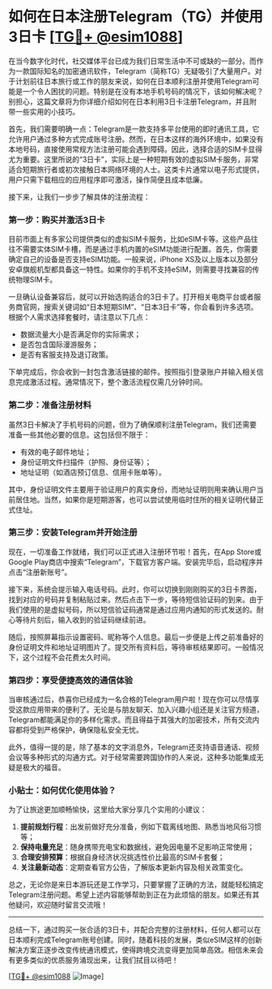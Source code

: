 # 如何在日本注册Telegram（TG）并使用3日卡 [[TG💪+ @esim1088](https://t.me/s/esim1088)]

在当今数字化时代，社交媒体平台已成为我们日常生活中不可或缺的一部分。而作为一款国际知名的加密通讯软件，Telegram（简称TG）无疑吸引了大量用户。对于计划前往日本旅行或工作的朋友来说，如何在日本顺利注册并使用Telegram可能是一个令人困扰的问题。特别是在没有本地手机号码的情况下，该如何解决呢？别担心，这篇文章将为你详细介绍如何在日本利用3日卡注册Telegram，并且附带一些实用的小技巧。

首先，我们需要明确一点：Telegram是一款支持多平台使用的即时通讯工具，它允许用户通过多种方式完成账号注册。然而，在日本这样的海外环境中，如果没有本地号码，直接使用常规方法注册可能会遇到障碍。因此，选择合适的SIM卡显得尤为重要。这里所说的“3日卡”，实际上是一种短期有效的虚拟SIM卡服务，非常适合短期旅行者或初次接触日本网络环境的人士。这类卡片通常以电子形式提供，用户只需下载相应的应用程序即可激活，操作简便且成本低廉。

接下来，让我们一步步了解具体的注册流程：

### 第一步：购买并激活3日卡

目前市面上有多家公司提供类似的虚拟SIM卡服务，比如eSIM卡等。这些产品往往不需要实体SIM卡槽，而是通过手机内置的eSIM功能进行配置。首先，你需要确定自己的设备是否支持eSIM功能。一般来说，iPhone XS及以上版本以及部分安卓旗舰机型都具备这一特性。如果你的手机不支持eSIM，则需要寻找兼容的传统物理SIM卡。

一旦确认设备兼容后，就可以开始选购适合的3日卡了。打开相关电商平台或者服务商官网，搜索关键词如“日本短期SIM”、“日本3日卡”等，你会看到许多选项。根据个人需求选择套餐时，请注意以下几点：
- 数据流量大小是否满足你的实际需求；
- 是否包含国际漫游服务；
- 是否有客服支持及退订政策。

下单完成后，你会收到一封包含激活链接的邮件。按照指引登录账户并输入相关信息完成激活过程。通常情况下，整个激活流程仅需几分钟时间。

### 第二步：准备注册材料

虽然3日卡解决了手机号码的问题，但为了确保顺利注册Telegram，我们还需要准备一些其他必要的信息。这包括但不限于：
- 有效的电子邮件地址；
- 身份证明文件扫描件（护照、身份证等）；
- 地址证明（如酒店预订信息、信用卡账单等）。

其中，身份证明文件主要用于验证用户的真实身份，而地址证明则用来确认用户当前居住地。当然，如果你是短期游客，也可以尝试使用临时住所的相关证明代替正式住址。

### 第三步：安装Telegram并开始注册

现在，一切准备工作就绪，我们可以正式进入注册环节啦！首先，在App Store或Google Play商店中搜索“Telegram”，下载官方客户端。安装完毕后，启动程序并点击“注册新账号”。

接下来，系统会提示输入电话号码。此时，你可以切换到刚刚购买的3日卡界面，找到对应的号码并复制粘贴过来。然后点击下一步，等待短信验证码的到来。由于我们使用的是虚拟号码，所以短信验证码通常是通过应用内通知的形式发送的。耐心等待片刻后，输入收到的验证码继续前进。

随后，按照屏幕指示设置密码、昵称等个人信息。最后一步便是上传之前准备好的身份证明文件和地址证明图片了。提交所有资料后，等待审核结果即可。一般情况下，这个过程不会花费太久时间。

### 第四步：享受便捷高效的通信体验

当审核通过后，恭喜你已经成为一名合格的Telegram用户啦！现在你可以尽情享受这款应用带来的便利了。无论是与朋友聊天、加入兴趣小组还是关注官方频道，Telegram都能满足你的多样化需求。而且得益于其强大的加密技术，所有交流内容都将受到严格保护，确保隐私安全无忧。

此外，值得一提的是，除了基本的文字消息外，Telegram还支持语音通话、视频会议等多种形式的沟通方式。对于经常需要跨国协作的人来说，这种多功能集成无疑是极大的福音。

### 小贴士：如何优化使用体验？

为了让旅途更加顺畅愉快，这里给大家分享几个实用的小建议：
1. **提前规划行程**：出发前做好充分准备，例如下载离线地图、熟悉当地风俗习惯等；
2. **保持电量充足**：随身携带充电宝和数据线，避免因电量不足影响正常使用；
3. **合理安排预算**：根据自身经济状况挑选性价比最高的SIM卡套餐；
4. **关注最新动态**：定期查看官方公告，了解版本更新内容及相关政策变化。

总之，无论你是来日本游玩还是工作学习，只要掌握了正确的方法，就能轻松搞定Telegram注册问题。希望上述内容能够帮助到正在为此烦恼的朋友。如果还有其他疑问，欢迎随时留言交流哦！

---

总结一下，通过购买一张合适的3日卡，并配合完整的注册材料，任何人都可以在日本顺利完成Telegram账号创建。同时，随着科技的发展，类似eSIM这样的创新解决方案正逐步改变传统通讯模式，使得跨境交流变得更加简单高效。相信未来会有更多类似的优质服务涌现出来，让我们拭目以待吧！

[[TG💪+ @esim1088](https://t.me/s/esim1088) ![Image](https://i.postimg.cc/4NQfJmqS/Snipaste-2025-05-13-00-14-12.png)]